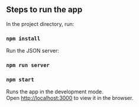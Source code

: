 ## Steps to run the app

In the project directory, run:

### `npm install`

Run the JSON server: 

### `npm run server`
### `npm start`

Runs the app in the development mode.\
Open [http://localhost:3000](http://localhost:3000) to view it in the browser.

